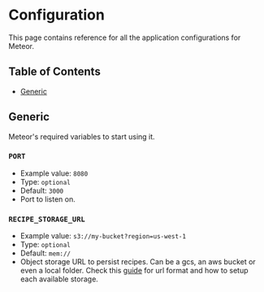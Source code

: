 # Configuration

This page contains reference for all the application configurations for Meteor.

## Table of Contents

* [Generic](configuration.md#generic)

## Generic

Meteor's required variables to start using it.

### `PORT`

* Example value: `8080`
* Type: `optional`
* Default: `3000`
* Port to listen on.

### `RECIPE_STORAGE_URL`

* Example value: `s3://my-bucket?region=us-west-1`
* Type: `optional`
* Default: `mem://`
* Object storage URL to persist recipes. Can be a gcs, an aws bucket or even a local folder. Check this [guide](https://github.com/odpf/meteor/tree/27f39fe2f83b657d4ecb9eb2c2a8794c6c0671b6/docs/guides/setup_storage.md) for url format and how to setup each available storage.

